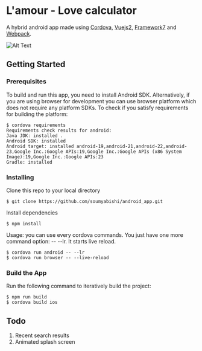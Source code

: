 
# L'amour - Love calculator

A hybrid android app made using [Cordova](https://cordova.apache.org/), [Vuejs2](https://vuejs.org/), [Framework7](framework7.io) and [Webpack](https://webpack.js.org/).

![Alt Text](https://media.giphy.com/media/l49JPKkeibEuWeFPi/giphy.gif)




## Getting Started


### Prerequisites

To build and run this app, you need to install Android SDK. Alternatively, if you are using browser for development you can use browser platform which does not require any platform SDKs.
To check if you satisfy requirements for building the platform:

```
$ cordova requirements
Requirements check results for android:
Java JDK: installed .
Android SDK: installed
Android target: installed android-19,android-21,android-22,android-23,Google Inc.:Google APIs:19,Google Inc.:Google APIs (x86 System Image):19,Google Inc.:Google APIs:23
Gradle: installed
```

### Installing

Clone this repo to your local directory 
```
$ git clone https://github.com/soumyabishi/android_app.git
```

Install dependencies

```
$ npm install 
```

Usage: you can use every cordova commands. You just have one more command option: -- --lr. It starts live reload.

```
$ cordova run android -- --lr
$ cordova run browser -- --live-reload
```

### Build the App
Run the following command to iteratively build the project:

```
$ npm run build
$ cordova build ios
```


## Todo
1. Recent search results
2. Animated splash screen
